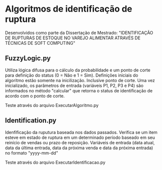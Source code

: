 # Algoritmos de identificação de ruptura

Desenvolvidos como parte da Dissertação de Mestrado: "IDENTIFICAÇÃO DE RUPTURAS DE ESTOQUE NO VAREJO ALIMENTAR ATRAVÉS DE TÉCNICAS DE SOFT COMPUTING"

## FuzzyLogic.py
Utiliza lógica difusa para o cálculo da probabilidade e um ponto de corte para definição do status (0 = Não e 1 = Sim).
Definições iniciais do algoritmo estão somente na inicilização. Inclusive ponto de corte.
Uma vez inicializado, os parâmetros de entrada (variáveis P1, P2, P3 e P4) são informados no método "calcular" que retorna o status de identificação de acordo com o ponto de corte.

Teste através do arquivo ExecutarAlgoritmo.py


## Identification.py
Idenfificação da ruputura baseada nos dados passados.
Verifica se um item esteve em estado de ruptura em um determinado período baseado em seu reinício de vendas ou prazo de reposição.
Variáveis de entrada (data atual, data da última entrada, data da próxima venda e data da próxima entrada) no formato "yyyy-mm-dd"

Teste através do arquivo ExecutarIdentificacao.py

